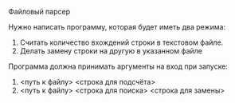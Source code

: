    Файловый парсер
   
Нужно написать программу, которая будет иметь два режима:
   
   1. Считать количество вхождений строки в текстовом файле. 
   2. Делать замену строки на другую в указанном файле

Программа должна принимать аргументы на вход при запуске:
   1. <путь к файлу> <строка для подсчёта>
   2. <путь к файлу> <строка для поиска> <строка для замены>